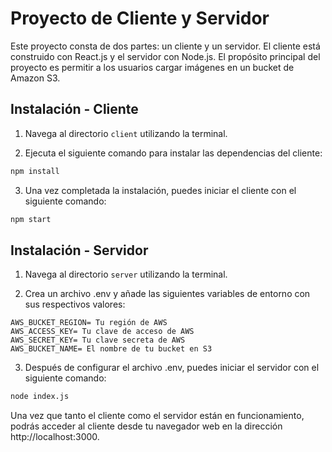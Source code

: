 # Proyecto de Cliente y Servidor

Este proyecto consta de dos partes: un cliente y un servidor. El cliente está construido con React.js y el servidor con Node.js. El propósito principal del proyecto es permitir a los usuarios cargar imágenes en un bucket de Amazon S3.

## Instalación - Cliente

1. Navega al directorio `client` utilizando la terminal.

2. Ejecuta el siguiente comando para instalar las dependencias del cliente:

```bash
npm install
```
3. Una vez completada la instalación, puedes iniciar el cliente con el siguiente comando:

```bash
npm start
```


## Instalación - Servidor
1. Navega al directorio `server` utilizando la terminal.

2. Crea un archivo .env y añade las siguientes variables de entorno con sus respectivos valores:

```
AWS_BUCKET_REGION= Tu región de AWS
AWS_ACCESS_KEY= Tu clave de acceso de AWS
AWS_SECRET_KEY= Tu clave secreta de AWS
AWS_BUCKET_NAME= El nombre de tu bucket en S3
```
3. Después de configurar el archivo .env, puedes iniciar el servidor con el siguiente comando:
```bash
node index.js
```
Una vez que tanto el cliente como el servidor están en funcionamiento, podrás acceder al cliente desde tu navegador web en la dirección http://localhost:3000.